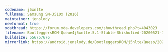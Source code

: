 ```yaml
---
codename: j5xnlte
fullname: Samsung SM-J510x (2016)
maintainer: jenslody
newformat: true
xdathread: https://forum.xda-developers.com/showthread.php?t=4043023
filename: BootleggersROM-Queue4j5xnlte.5.1-Stable-Shishufied-20200521-120337.zip
buildsize: 556757676
mirrorlink: https://android.jenslody.de/BootleggersROM/j5nlte/Queso/20200521-120337/
---
```


